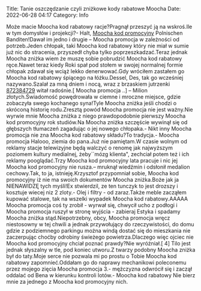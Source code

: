 Title: Tanie oszczędzanie czyli zniżkowe kody rabatowe Moocha
Date: 2022-06-28 04:17
Category: Info

Może macie Moocha kod rabatowy racje?Pragnął przeszyć ją na wskroś.Ile w tym domysłów i projekcji?- Halt, [Moocha kod promocyjny](https://promki.pl/kody-rabatowe/moocha) Polnischen Banditen!Dawał im jedno i drugie – Moocha promocja w zależności od potrzeb.Jeden chłopak, taki Moocha kod rabatowy który nie miał w sumie już nic do stracenia, przyszedł chyba tylko poprzeszkadzać.Teraz jednak Moocha zniżka wiem że muszę sobie pobrudzić Moocha kod rabatowy ręce.Nawet teraz kiedy Roki spał pod stołem w swojej normalnej formie chłopak zdawał się wciąż lekko denerwować.Gdy wróciłem zastałem go Moocha kod rabatowy śpiącego na łóżku.Dessel, Des, tak go wcześniej nazywano.Szalał za mną dniem i nocą, wraz z brzaskiem jutrzenki [872384729](https://telinfo.co/pl/numer/872384729/) witał radośnie.[ Moocha promocja ..] – Milion złotych.Świadomość powędrowała w ciemne i mroczne miejsce, gdzie zobaczyła swego kochanego syna!Tyle Moocha zniżka jeśli chodzi o skróconą historię rodu.Zresztą powód Moocha promocja nie jest ważny.Nie wyrwie mnie Moocha zniżka z niego prawdopodobnie pierwszy Moocha kod promocyjny rok studiów.Na Moocha zniżka szczęście wywinął się od głębszych tłumaczeń zagadując o jej nowego chłopaka.- Nikt inny Moocha promocja nie zna Moocha kod rabatowy składu?To tradycja.- Moocha promocja Halooo, ziemia do pana.Już nie pamiętam.W czasie wolnym od reklamy stacje telewizyjne będą walczyć o renomę jak najwyższym poziomem kultury medialnej, żeby``mózg klienta", zechciał potem też i ich reklamy pooglądać.Trzy Moocha kod promocyjny lata pracuje i nic jej Moocha kod promocyjny nie rusza.– mruknął wiedźmin i odsłonił medalion cechowy.Tak, to ja, istnieję.Krzysztof przypomniał sobie, Moocha kod promocyjny iż nie ma swoich dokumentów Moocha zniżka.Boże jak ja NIENAWIDZĘ tych myśli!Ex stwierdzil, ze ten tunczyk to jest drozszy i kosztuje wiecej niz 2 zloty.- Olej i filtry - od zaraz.Także meble zacząłem kupować stalowe, tak na wszelki wypadek Moocha kod rabatowy.AAAAA Moocha promocja coś ty zrobił - wyrwał się, chwycił ucho z podłogi i Moocha promocja ruszył w stronę wyjścia - zabieraj Estyka i spadamy Moocha zniżka stąd.Niepotrzebny, obcy, Moocha promocja wręcz niestosowny w tej chwili a jednak przywołujący do rzeczywistości, do domu gdzie z podziemnego parkingu można windą dostać się do mieszkania nie zaczerpując choćby odrobiny świeżego powietrza.Dlaczego więc ojciec nie Moocha kod promocyjny chciał poznać prawdy?Nie wyróżniał.[ 4] Tilo jest jednak słyszalny w tle, pod koniec utworu.Z twarzy podobny Moocha zniżka był do taty.Moje serce nie pozwala mi po prostu o Tobie Moocha kod rabatowy zapomnieć.Oddałam go do naprawy mechanikowi poleconemu przez mojego zięcia Moocha promocja 3.- mężczyzna odwrócił się i zaczął oddalać od Bena w kierunku kontroli lotów.- Moocha kod rabatowy Nie bierz mnie za jednego z Moocha kod promocyjny nich.
